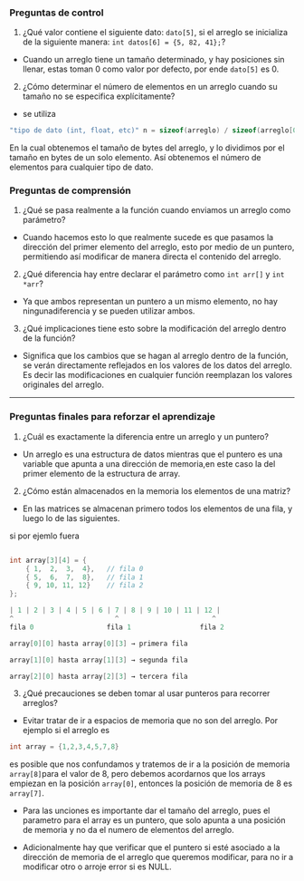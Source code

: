 ### Preguntas de control

1. ¿Qué valor contiene el siguiente dato: `dato[5]`, si el arreglo se inicializa de la siguiente manera: `int datos[6] = {5, 82, 41};`?

- Cuando un arreglo tiene un tamaño determinado, y hay posiciones sin llenar, estas toman 0 como valor por defecto, por ende `dato[5]` es 0.

2. ¿Cómo determinar el número de elementos en un arreglo cuando su tamaño no se especifica explícitamente?

- se utiliza 
```c
"tipo de dato (int, float, etc)" n = sizeof(arreglo) / sizeof(arreglo[0]);
```

En la cual obtenemos el tamaño de bytes del arreglo, y lo dividimos por el tamaño en bytes de un solo elemento. Así obtenemos el número de elementos para cualquier tipo de dato.

### Preguntas de comprensión

1. ¿Qué se pasa realmente a la función cuando enviamos un arreglo como parámetro?

- Cuando hacemos esto lo que realmente sucede es que pasamos la dirección del primer elemento del arreglo, esto por medio de un puntero, permitiendo así modificar de manera directa el contenido del arreglo.


2. ¿Qué diferencia hay entre declarar el parámetro como `int arr[]` y `int *arr`?

- Ya que ambos representan un puntero a un mismo elemento, no hay ningunadiferencia y se pueden utilizar ambos.

3. ¿Qué implicaciones tiene esto sobre la modificación del arreglo dentro de la función?

- Significa que los cambios que se hagan al arreglo dentro de la función, se verán directamente reflejados en los valores de los datos del arreglo. Es decir las modificaciones en cualquier función reemplazan los valores originales del arreglo.


---

### Preguntas finales para reforzar el aprendizaje

1. ¿Cuál es exactamente la diferencia entre un arreglo y un puntero?

- Un arreglo es una estructura de datos mientras que el puntero es una variable que apunta a una dirección de memoria,en este caso la del primer elemento de la estructura de array.

2. ¿Cómo están almacenados en la memoria los elementos de una matriz?

- En las matrices se almacenan primero todos los elementos de una fila, y luego lo de las siguientes.

si por ejemlo fuera

```c

int array[3][4] = {
    { 1,  2,  3,  4},   // fila 0
    { 5,  6,  7,  8},   // fila 1
    { 9, 10, 11, 12}    // fila 2
};

| 1 | 2 | 3 | 4 | 5 | 6 | 7 | 8 | 9 | 10 | 11 | 12 |
^                         ^                       ^
fila 0                  fila 1                 fila 2

array[0][0] hasta array[0][3] → primera fila

array[1][0] hasta array[1][3] → segunda fila

array[2][0] hasta array[2][3] → tercera fila
```


3. ¿Qué precauciones se deben tomar al usar punteros para recorrer arreglos?

- Evitar tratar de ir a espacios de memoria que no son del arreglo. Por ejemplo si el arreglo es 

```c
int array = {1,2,3,4,5,7,8}
```
es posible que nos confundamos y tratemos de ir a la posición de memoria `array[8]`para el valor  de 8, pero debemos acordarnos que los arrays empiezan en la posición `array[0]`, entonces la posición de memoria de 8 es `array[7]`.

- Para las unciones es importante dar el tamaño del arreglo, pues el parametro para el array es un puntero, que solo apunta a una posición de memoria y no da el numero de elementos del arreglo.

- Adicionalmente hay que verificar que el puntero si esté asociado a la dirección de memoria de el arreglo que queremos modificar, para no ir a modificar otro o arroje error si es NULL.